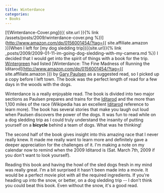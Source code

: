 ```yaml
---
title: Winterdance
categories:
- Books
---
```


[![Winterdance-Cover.png]({{ site.url }}{% link /assets/posts/2009/winterdance-cover.png %})](http://www.amazon.com/dp/0156001454/?tag={{ site.affiliate.amazon }})When I left for [my dog sledding trip]({{site.url}}{% link _posts/2009/2009-01-11-im-going-dog-sledding-with-my-camera.md %}) I decided that I would get into the spirit of things with a book for the trip. [Wintergreen](http://www.dogsledding.com/) had listed [Winterdance: The Fine Madness of Running the Iditarod](http://www.amazon.com/dp/0156001454/?tag={{ site.affiliate.amazon }}) by [Gary Paulsen](http://www.randomhouse.com/features/garypaulsen/) as a suggested read, so I picked up a copy before I left town. The book was the perfect length of read for a few days in the woods with the dogs.

Winterdance is a really enjoyable read. The book is divided into two major sections as Paulsen prepares and trains for the [Iditarod](http://www.iditarod.com/) and the more than 1,100 miles of the race (Wikipedia has an excellent [Iditarod](http://en.wikipedia.org/wiki/Iditarod_Trail_Sled_Dog_Race) reference to learn more). The book has several stories that make you laugh out loud when Paulsen discovers the power of the dogs. It was fun to read while on a dog sledding trip as I could truly understand the insanity of putting yourself on a **bicycle** behind a team of dogs. What was he thinking!

The second half of the book gives insight into this amazing race that I never really knew. It made me really want to learn more and definitely gave a deeper appreciation for the challenges of it. I'm making a note on my calendar now to remind when the 2009 Iditarod is (Sat. March 7th, 2009 if you don't want to look yourself).

Reading this book and having the howl of the sled dogs fresh in my mind was really great. I'm a bit surprised it hasn't been made into a movie. It would be a perfect movie plot with all the required ingredients. If you're heading up into the snow, or better, on a dog sledding trip -- I don't think you could beat this book. Even without the snow, it's a good read.
